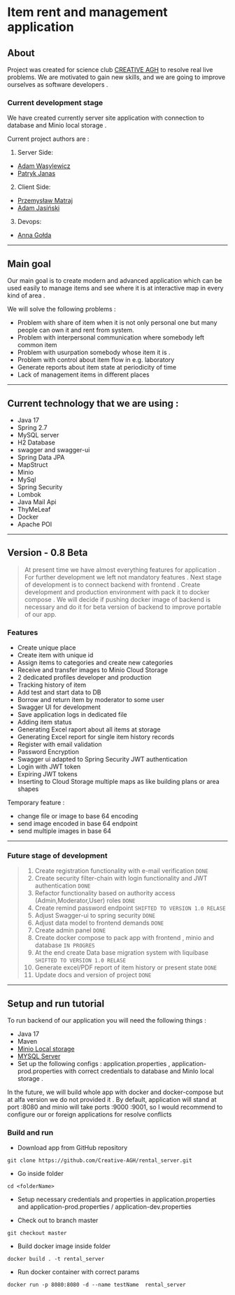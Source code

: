 # Item rent and management application
## About
Project was created for science club [CREATIVE AGH](http://creative.agh.edu.pl/) to resolve real live problems.
We are motivated to gain new skills, and we are going to improve ourselves as software developers .
### Current development stage 
We have created currently server site application with connection to database and Minio local storage .

Current project authors are :
1) Server Side:
- [Adam Wasylewicz](https://github.com/adwas3213)
- [Patryk Janas](https://github.com/PatrykJanas27)
2) Client Side:
- [Przemysław Matraj](https://github.com/przemyslawmatraj)
- [Adam Jasiński](https://github.com/jasinskiadam)
3) Devops:
- [Anna Gołda](https://github.com/annagolda)

---
## Main goal
Our main goal is to create modern and advanced application which can be used easily to 
manage items and see where it is at interactive map in every kind of area .

We will solve the following problems : 
- Problem with share of item when it is not only personal one but 
many people can own it and rent from system.
- Problem with interpersonal communication where somebody left common item
- Problem with usurpation somebody whose item it is .
- Problem with control about item flow in e.g. laboratory
- Generate reports about item state at periodicity of time 
- Lack of management items in different places 
---
## Current technology that we are using :
- Java 17
- Spring 2.7
- MySQL server 
- H2 Database
- swagger and swagger-ui
- Spring Data JPA 
- MapStruct 
- Minio
- MySql 
- Spring Security 
- Lombok
- Java Mail Api 
- ThyMeLeaf
- Docker
- Apache POI
---
## Version - 0.8 Beta
>At present time we have almost everything features for application . For further development we left not mandatory features .
>Next stage of development is to connect backend with frontend . Create development and production environment with pack it to docker compose .
>We will decide if pushing docker image of backend is necessary and do it for beta version of backend to improve portable of our app.

### Features

- Create unique place 
- Create item with unique id 
- Assign items to categories and create new categories 
- Receive and transfer images to Minio Cloud Storage
- 2 dedicated profiles developer and production 
- Tracking history of item 
- Add test and start data to DB 
- Borrow and return item by moderator to some user 
- Swagger UI for development 
- Save application logs in dedicated file 
- Adding item status
- Generating Excel raport about all items at storage
- Generating Excel report for single item history records 
- Register with email validation
- Password Encryption 
- Swagger ui adapted to Spring Security JWT authentication 
- Login with JWT token
- Expiring JWT tokens
- Inserting to Cloud Storage multiple maps as like building plans or area shapes 

Temporary feature : 
- change file or image to base 64 encoding
- send image encoded in base 64 endpoint 
- send multiple images in base 64

---

### Future stage of development 
>
> 1. Create registration functionality with e-mail verification `DONE`
> 2. Create security filter-chain with login functionality and JWT authentication `DONE`
> 3. Refactor functionality based on authority access (Admin,Moderator,User) roles `DONE`
> 4. Create remind password endpoint `SHIFTED TO VERSION 1.0 RELASE`
> 5. Adjust Swagger-ui to spring security `DONE`
> 6. Adjust data model to frontend demands `DONE`
> 7. Create admin panel `DONE`
> 8. Create docker compose to pack app with frontend , minio and database `IN PROGRES`
> 9. At the end create Data base migration system with liquibase `SHIFTED TO VERSION 1.0 RELASE`
> 10. Generate excel/PDF report of item history or present state `DONE`
> 11. Update docs and version of project `DONE`

---
## Setup and run tutorial 
To run backend of our application you will need the following things : 
- Java 17 
- Maven 
- [Minio Local storage](https://docs.min.io/docs/deploy-minio-on-docker-compose.html) 
- [MYSQL Server](https://www.mysql.com/)
- Set up the following configs : application.properties , application-prod.properties
with correct credentials to database and MinIo local storage . 

In the future, we will build whole app with docker and docker-compose but at alfa version we do not provided it .
By default, application will stand at port :8080 and minio will take ports :9000 :9001, so 
I would recommend to configure our or foreign  applications for resolve conflicts 

### Build and run 
- Download app from GitHub repository

``git clone https://github.com/Creative-AGH/rental_server.git``
- Go inside folder 

``cd <folderName>``
- Setup necessary credentials and properties in application.properties and application-prod.properties / application-dev.properties

- Check out to branch master

``git checkout master``

- Build docker image inside folder


``docker build . -t rental_server``

- Run docker container with correct params 

``docker run -p 8080:8080 -d --name testName  rental_server``
